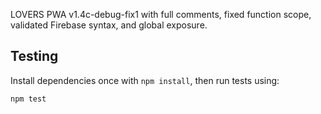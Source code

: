 LOVERS PWA v1.4c-debug-fix1 with full comments, fixed function scope, validated Firebase syntax, and global exposure.

## Testing

Install dependencies once with `npm install`, then run tests using:

```bash
npm test
```
